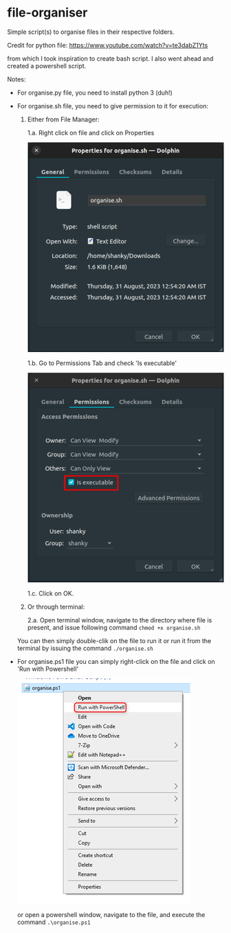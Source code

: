 # file-organiser

Simple script(s) to organise files in their respective folders.

Credit for python file: https://www.youtube.com/watch?v=te3dabZ1Yts

from which I took inspiration to create bash script. I also went ahead and created a powershell script.

Notes:

- For organise.py file, you need to install python 3 (duh!)

- For organise.sh file, you need to give permission to it for execution:

  1. Either from File Manager:

     1.a. Right click on file and click on Properties

     ![Alt text](/assets/properties.png)

     1.b. Go to Permissions Tab and check 'Is executable'

     ![Alt text](/assets/permissions.png)

     1.c. Click on OK.

  2. Or through terminal:

     2.a. Open terminal window, navigate to the directory where file is present, and issue following command `chmod +x organise.sh`

  You can then simply double-clik on the file to run it or run it from the terminal by issuing the command `./organise.sh`

- For organise.ps1 file you can simply right-click on the file and click on 'Run with Powershell'

  ![Alt text](/assets/powershell-1.png)

  or open a powershell window, navigate to the file, and execute the command `.\organise.ps1`